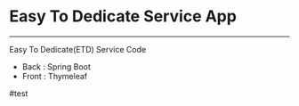 # Easy To Dedicate Service App

---

Easy To Dedicate(ETD) Service Code
* Back : Spring Boot
* Front : Thymeleaf 

#test

